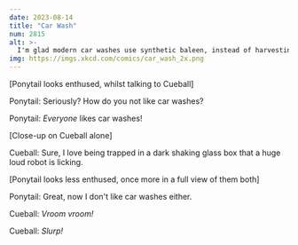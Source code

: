 ```yaml
---
date: 2023-08-14
title: "Car Wash"
num: 2815
alt: >-
  I'm glad modern car washes use synthetic baleen, instead of harvesting it from whales like 1800s car washes did.
img: https://imgs.xkcd.com/comics/car_wash_2x.png
---
```

[Ponytail looks enthused, whilst talking to Cueball]

Ponytail: Seriously? How do you not like car washes?

Ponytail: *Everyone* likes car washes!

[Close-up on Cueball alone]

Cueball: Sure, I love being trapped in a dark shaking glass box that a huge loud robot is licking.

[Ponytail looks less enthused, once more in a full view of them both]

Ponytail: Great, now I don't like car washes either.

Cueball: *Vroom vroom!*

Cueball: *Slurp!*